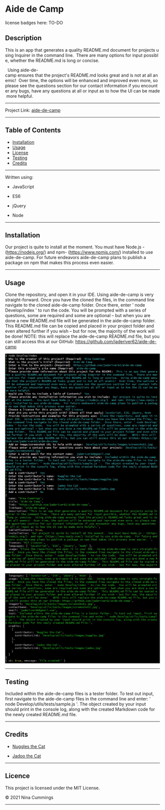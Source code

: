 
# Aide de Camp

license badges here: TO-DO

## Description

This is an app that generates a quality README.md document for projects using Inquirer in the command line.  There are many options for input possible, whether the README.md is long or concise.

  Using aide-de-camp ensures that the project's README.md looks great and is not at all anemic!  Over time, the options will be enhanced and improved even more, so please see the questions section for our contact information if you encounter any bugs, have any questions at all or input as to how the UI can be made more helpful.

---------------------------------------

Project Link: 
[aide-de-camp](https://github.com/jaderiver62/aide-de-camp)

---------------------------------------


## Table of Contents

* [Installation](#installation)
* [Usage](#usage)
* [License](#license)
* [Testing](#testing)
* [Credits](#credits)

---------------------------------------



Written using:

* JavaScript

* ES6

* jQuery

* Node


---------------------------------------

## Installation

Our project is quite to install at the moment.  You must have Node.js - (https://nodejs.org/)  and npm- (https://www.npmjs.com/) installed to use aide-de-camp.  For future endeavors aide-de-camp plans to publish a package on npm that makes this process even easier. 

---------------------------------------

## Usage

Clone the repository, and open it in your IDE.  Using aide-de-camp is very straight-forward.  Once you have the cloned the files, in the command line navigate to the cloned aide-de-camp folder.  Once there, enter ' node Develop/index ' to run the code.  You will be prompted with a series of questions, some are required and some are optional – but when you are done a new README.md file will be generated in the aide-de-camp folder.  This README.md file can be copied and placed in your project folder and even altered further if you wish – but for now, the majority of the work will be done!   NOTE: this will replace the aide-de-camp README.md file, but you can still access this at our GitHub: https://github.com/jaderiver62/aide-de-camp

![Project Usage Image](Develop/utils/tests/images/screenshot1.jpg)

![Project Usage Image](Develop/utils/tests/images/screenshot2.jpg)

---------------------------------------



## Testing

Included within the aide-de-camp files is a tester folder.  To test out input, first navigate to the aide-de-camp files in the command line and enter: ' node Develop/utils/tests/sample.js '.  The object created by your input should print in the console log, along with the created Markdown code for the newly created README.md file.

---------------------------------------

## Credits


* [Nuggles the Cat](Develop/utils/tests/images/nuggles.jpg)

* [Jadoo the Cat](Develop/utils/tests/images/jadoo.jpg)
 

---------------------------------------

## Licence

This project is licensed under the MIT License.

&copy; 2021 Nina Cummings

---------------------------------------

    